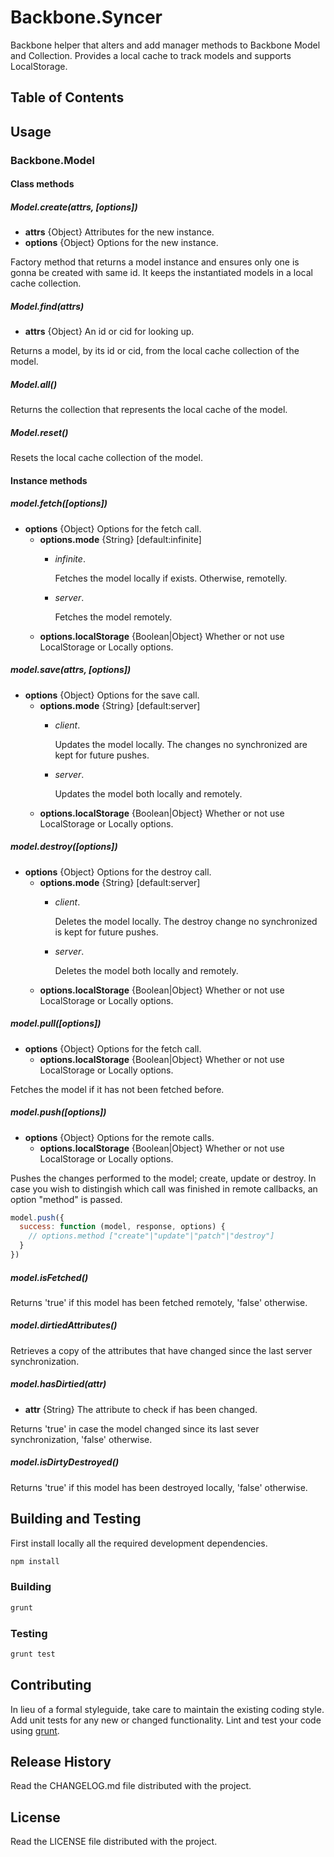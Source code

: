 # Backbone.Syncer

Backbone helper that alters and add manager methods to Backbone Model and Collection. Provides a local cache to track models and supports LocalStorage.

## Table of Contents

## Usage
### Backbone.Model
#### Class methods
##### Model.create(attrs, [options])
* **attrs** {Object} Attributes for the new instance.
* **options** {Object} Options for the new instance.

Factory method that returns a model instance and ensures only one is gonna be created with same id. It keeps the instantiated models in a local cache collection.

##### Model.find(attrs)
* **attrs** {Object} An id or cid for looking up.

Returns a model, by its id or cid, from the local cache collection of the model.

##### Model.all()

Returns the collection that represents the local cache of the model.

##### Model.reset()

Resets the local cache collection of the model.

#### Instance methods

##### model.fetch([options])
* **options** {Object} Options for the fetch call.
  * **options.mode** {String} [default:infinite]
	  * *infinite*. 
	  
        Fetches the model locally if exists. Otherwise, remotelly.
    * *server*. 

        Fetches the model remotely.
  * **options.localStorage** {Boolean|Object} Whether or not use LocalStorage or Locally options.

##### model.save(attrs, [options])
* **options** {Object} Options for the save call.
  * **options.mode** {String} [default:server]
	  * *client*. 
	  
        Updates the model locally. The changes no synchronized are kept for future pushes.
    * *server*. 

        Updates the model both locally and remotely.
  * **options.localStorage** {Boolean|Object} Whether or not use LocalStorage or Locally options.

##### model.destroy([options])
* **options** {Object} Options for the destroy call.
  * **options.mode** {String} [default:server]
	  * *client*. 
	  
        Deletes the model locally. The destroy change no synchronized is kept for future pushes.
    * *server*. 

        Deletes the model both locally and remotely.
  * **options.localStorage** {Boolean|Object} Whether or not use LocalStorage or Locally options.

##### model.pull([options])
* **options** {Object} Options for the fetch call.
  * **options.localStorage** {Boolean|Object} Whether or not use LocalStorage or Locally options.

Fetches the model if it has not been fetched before.

##### model.push([options])
* **options** {Object} Options for the remote calls.
  * **options.localStorage** {Boolean|Object} Whether or not use LocalStorage or Locally options.

Pushes the changes performed to the model; create, update or destroy. In case you wish to distingish which call was finished in remote callbacks, an option "method" is passed.
``` javascript
model.push({
  success: function (model, response, options) {
    // options.method ["create"|"update"|"patch"|"destroy"]
  }
})
```

##### model.isFetched()

Returns 'true' if this model has been fetched remotely, 'false' otherwise.

##### model.dirtiedAttributes()

Retrieves a copy of the attributes that have changed since the last server synchronization.

##### model.hasDirtied(attr)
* **attr** {String} The attribute to check if has been changed.

Returns 'true' in case the model changed since its last sever synchronization, 'false' otherwise.

##### model.isDirtyDestroyed()

Returns 'true' if this model has been destroyed locally, 'false' otherwise.

## Building and Testing
First install locally all the required development dependencies.
```bash
npm install
```

### Building
```bash
grunt
```

### Testing
```bash
grunt test
```

## Contributing
In lieu of a formal styleguide, take care to maintain the existing
coding style.
Add unit tests for any new or changed functionality. Lint and test your
code using [grunt](https://github.com/cowboy/grunt).

## Release History
Read the CHANGELOG.md file distributed with the project.

## License
Read the LICENSE file distributed with the project.
